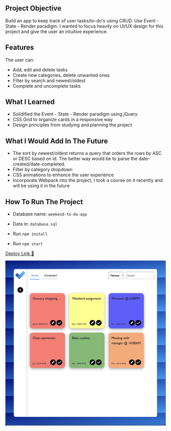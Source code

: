## Project Objective

Build an app to keep track of user tasks/to-do's using CRUD. Use Event - State - Render paradigm.
I wanted to focus heavily on UI/UX design for this project and give the user an intuitive experience.

## Features

The user can:

-   Add, edit and delete tasks
-   Create new categories, delete unwanted ones
-   Filter by search and newest/oldest
-   Complete and uncomplete tasks

## What I Learned

-   Solidified the Event - State - Render paradigm using jQuery
-   CSS Grid to organize cards in a responsive way
-   Design principles from studying and planning the project

## What I Would Add In The Future

-   The sort by newest/oldest returns a query that orders the rows by ASC or DESC based on id. The better way would be to parse the date-created/date-completed.
-   Filter by category dropdown
-   CSS animations to enhance the user experience
-   Incorporate Webpack into the project, I took a course on it recently and will be using it in the future

## How To Run The Project

-   Database name: `weekend-to-do-app`
-   Data in: `database.sql`

-   Run `npm install`
-   Run `npm start`

[Deploy Link 🚀](https://cryptic-reef-41000.herokuapp.com/)

![Screenshot](app_picture.png)
